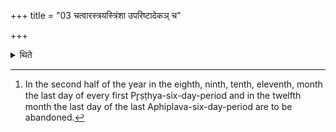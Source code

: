 +++
title = "03 चत्वारस्त्रयस्त्रिंशा उपरिष्टादेकञ् च"

+++

<details><summary>थिते</summary>

3. After the Viṣuvat-day there should be four days with thirty-three versed stomas, a Jyotis-day of the “carried together” month.[^1]  

[^1]: In the second half of the year in the eighth, ninth, tenth, eleventh, month the last day of every first Pr̥ṣṭhya-six-day-period and in the twelfth month the last day of the last Aphiplava-six-day-period are to be abandoned.  

</details>
